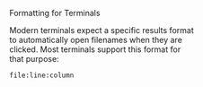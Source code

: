 Formatting for Terminals  

Modern terminals expect a specific results format  
to automatically open filenames when they are  
clicked. Most terminals support this format for  
that purpose:  
```
file:line:column
```
